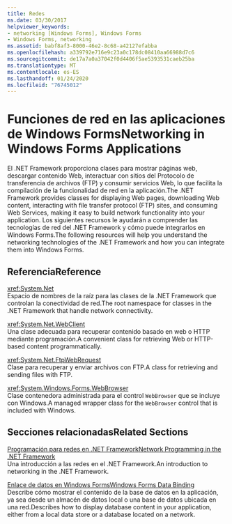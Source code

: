 ```yaml
---
title: Redes
ms.date: 03/30/2017
helpviewer_keywords:
- networking [Windows Forms], Windows Forms
- Windows Forms, networking
ms.assetid: babf8af3-8000-46e2-8c68-a42127efabba
ms.openlocfilehash: a339792e716e9c23a0c178dc08410aa66988d7c6
ms.sourcegitcommit: de17a7a0a37042f0d4406f5ae5393531caeb25ba
ms.translationtype: MT
ms.contentlocale: es-ES
ms.lasthandoff: 01/24/2020
ms.locfileid: "76745012"
---
```

# <a name="networking-in-windows-forms-applications"></a><span data-ttu-id="6820f-102">Funciones de red en las aplicaciones de Windows Forms</span><span class="sxs-lookup"><span data-stu-id="6820f-102">Networking in Windows Forms Applications</span></span>
<span data-ttu-id="6820f-103">El .NET Framework proporciona clases para mostrar páginas web, descargar contenido Web, interactuar con sitios del Protocolo de transferencia de archivos (FTP) y consumir servicios Web, lo que facilita la compilación de la funcionalidad de red en la aplicación.</span><span class="sxs-lookup"><span data-stu-id="6820f-103">The .NET Framework provides classes for displaying Web pages, downloading Web content, interacting with file transfer protocol (FTP) sites, and consuming Web Services, making it easy to build network functionality into your application.</span></span> <span data-ttu-id="6820f-104">Los siguientes recursos le ayudarán a comprender las tecnologías de red del .NET Framework y cómo puede integrarlos en Windows Forms.</span><span class="sxs-lookup"><span data-stu-id="6820f-104">The following resources will help you understand the networking technologies of the .NET Framework and how you can integrate them into Windows Forms.</span></span>  
  
## <a name="reference"></a><span data-ttu-id="6820f-105">Referencia</span><span class="sxs-lookup"><span data-stu-id="6820f-105">Reference</span></span>  
 <xref:System.Net>  
 <span data-ttu-id="6820f-106">Espacio de nombres de la raíz para las clases de la .NET Framework que controlan la conectividad de red.</span><span class="sxs-lookup"><span data-stu-id="6820f-106">The root namespace for classes in the .NET Framework that handle network connectivity.</span></span>  
  
 <xref:System.Net.WebClient>  
 <span data-ttu-id="6820f-107">Una clase adecuada para recuperar contenido basado en web o HTTP mediante programación.</span><span class="sxs-lookup"><span data-stu-id="6820f-107">A convenient class for retrieving Web or HTTP-based content programmatically.</span></span>  
  
 <xref:System.Net.FtpWebRequest>  
 <span data-ttu-id="6820f-108">Clase para recuperar y enviar archivos con FTP.</span><span class="sxs-lookup"><span data-stu-id="6820f-108">A class for retrieving and sending files with FTP.</span></span>  
  
 <xref:System.Windows.Forms.WebBrowser>  
 <span data-ttu-id="6820f-109">Clase contenedora administrada para el control `WebBrowser` que se incluye con Windows.</span><span class="sxs-lookup"><span data-stu-id="6820f-109">A managed wrapper class for the `WebBrowser` control that is included with Windows.</span></span>  
  
## <a name="related-sections"></a><span data-ttu-id="6820f-110">Secciones relacionadas</span><span class="sxs-lookup"><span data-stu-id="6820f-110">Related Sections</span></span>  
 [<span data-ttu-id="6820f-111">Programación para redes en .NET Framework</span><span class="sxs-lookup"><span data-stu-id="6820f-111">Network Programming in the .NET Framework</span></span>](../../network-programming/index.md)  
 <span data-ttu-id="6820f-112">Una introducción a las redes en el .NET Framework.</span><span class="sxs-lookup"><span data-stu-id="6820f-112">An introduction to networking in the .NET Framework.</span></span>  
  
 [<span data-ttu-id="6820f-113">Enlace de datos en Windows Forms</span><span class="sxs-lookup"><span data-stu-id="6820f-113">Windows Forms Data Binding</span></span>](../windows-forms-data-binding.md)  
 <span data-ttu-id="6820f-114">Describe cómo mostrar el contenido de la base de datos en la aplicación, ya sea desde un almacén de datos local o una base de datos ubicada en una red.</span><span class="sxs-lookup"><span data-stu-id="6820f-114">Describes how to display database content in your application, either from a local data store or a database located on a network.</span></span>
